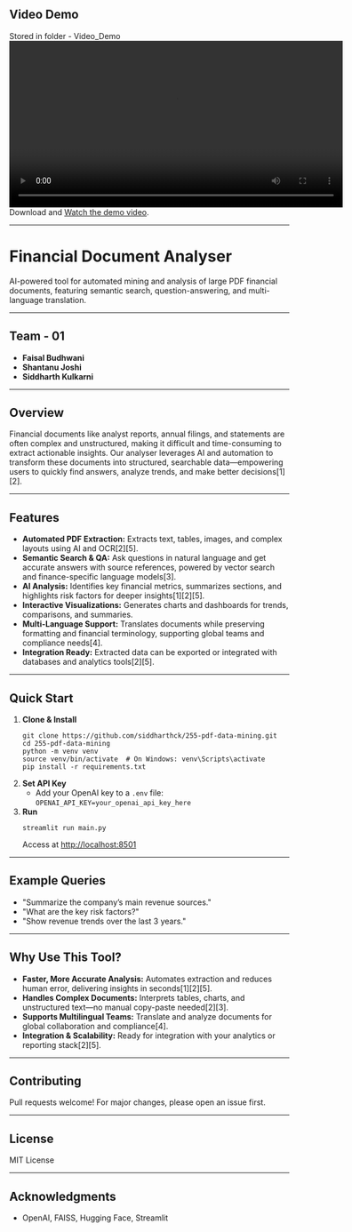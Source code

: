 ## Video Demo
Stored in folder - Video_Demo  
<video src="Video_Demo/video1292717714.mp4" width="600" controls></video>  
Download and [Watch the demo video](Video_Demo/video1292717714.mp4).

---

# Financial Document Analyser

AI-powered tool for automated mining and analysis of large PDF financial documents, featuring semantic search, question-answering, and multi-language translation.

---

## Team - 01

- **Faisal Budhwani**
- **Shantanu Joshi**
- **Siddharth Kulkarni**

---


## Overview

Financial documents like analyst reports, annual filings, and statements are often complex and unstructured, making it difficult and time-consuming to extract actionable insights. Our analyser leverages AI and automation to transform these documents into structured, searchable data—empowering users to quickly find answers, analyze trends, and make better decisions[1][2].

---

## Features

- **Automated PDF Extraction:** Extracts text, tables, images, and complex layouts using AI and OCR[2][5].
- **Semantic Search & QA:** Ask questions in natural language and get accurate answers with source references, powered by vector search and finance-specific language models[3].
- **AI Analysis:** Identifies key financial metrics, summarizes sections, and highlights risk factors for deeper insights[1][2][5].
- **Interactive Visualizations:** Generates charts and dashboards for trends, comparisons, and summaries.
- **Multi-Language Support:** Translates documents while preserving formatting and financial terminology, supporting global teams and compliance needs[4].
- **Integration Ready:** Extracted data can be exported or integrated with databases and analytics tools[2][5].

---

## Quick Start

1. **Clone & Install**
    ```
    git clone https://github.com/siddharthck/255-pdf-data-mining.git
    cd 255-pdf-data-mining
    python -m venv venv
    source venv/bin/activate  # On Windows: venv\Scripts\activate
    pip install -r requirements.txt
    ```
2. **Set API Key**
    - Add your OpenAI key to a `.env` file:  
      `OPENAI_API_KEY=your_openai_api_key_here`
3. **Run**
    ```
    streamlit run main.py
    ```
    Access at [http://localhost:8501](http://localhost:8501)

---

## Example Queries

- "Summarize the company’s main revenue sources."
- "What are the key risk factors?"
- "Show revenue trends over the last 3 years."

---

## Why Use This Tool?

- **Faster, More Accurate Analysis:** Automates extraction and reduces human error, delivering insights in seconds[1][2][5].
- **Handles Complex Documents:** Interprets tables, charts, and unstructured text—no manual copy-paste needed[2][3].
- **Supports Multilingual Teams:** Translate and analyze documents for global collaboration and compliance[4].
- **Integration & Scalability:** Ready for integration with your analytics or reporting stack[2][5].

---

## Contributing

Pull requests welcome! For major changes, please open an issue first.

---

## License

MIT License

---

## Acknowledgments

- OpenAI, FAISS, Hugging Face, Streamlit
